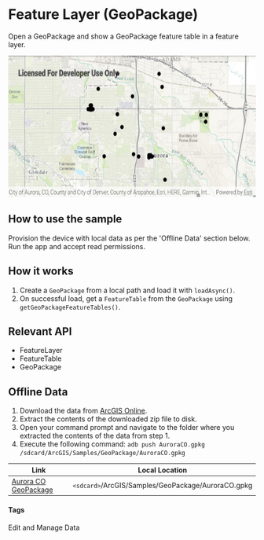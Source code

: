 # Feature Layer (GeoPackage)
Open a GeoPackage and show a GeoPackage feature table in a feature layer.

![Feature layer GeoPackage App](feature-layer-geopackage.png)

## How to use the sample
Provision the device with local data as per the 'Offline Data' section below. Run the app and accept read permissions.

## How it works
1. Create a `GeoPackage` from a local path and load it with `loadAsync()`.
1. On successful load, get a `FeatureTable` from the `GeoPackage` using `getGeoPackageFeatureTables()`.

## Relevant API
* FeatureLayer
* FeatureTable
* GeoPackage

## Offline Data
1. Download the data from [ArcGIS Online](https://www.arcgis.com/home/item.html?id=68ec42517cdd439e81b036210483e8e7).
1. Extract the contents of the downloaded zip file to disk.
1. Open your command prompt and navigate to the folder where you extracted the contents of the data from step 1.
1. Execute the following command: ```adb push AuroraCO.gpkg /sdcard/ArcGIS/Samples/GeoPackage/AuroraCO.gpkg```

Link | Local Location
---------|-------|
|[Aurora CO GeoPackage](https://www.arcgis.com/home/item.html?id=68ec42517cdd439e81b036210483e8e7)| `<sdcard>`/ArcGIS/Samples/GeoPackage/AuroraCO.gpkg|

#### Tags
Edit and Manage Data
